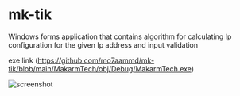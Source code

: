 # mk-tik
Windows forms application that contains algorithm for calculating Ip configuration for the given Ip address and input validation 

exe link (https://github.com/mo7aammd/mk-tik/blob/main/MakarmTech/obj/Debug/MakarmTech.exe)

![screenshot](https://user-images.githubusercontent.com/39494853/130046874-c54f8692-9d33-4ffd-bb36-98bf823c7758.PNG)

